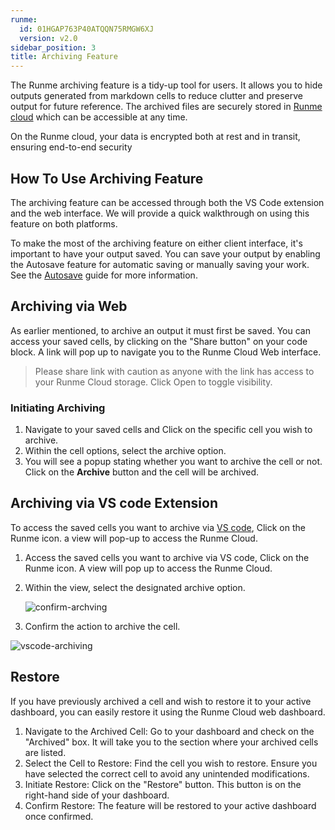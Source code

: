 ```yaml
---
runme:
  id: 01HGAP763P40ATQQN75RMGW6XJ
  version: v2.0
sidebar_position: 3
title: Archiving Feature
---
```


The Runme archiving feature is a tidy-up tool for users. It allows you to hide outputs generated from markdown cells to reduce clutter and preserve output for future reference. The archived files are securely stored in [Runme cloud](https://app.runme.dev/welcome) which can be accessible at any time.

On the Runme cloud, your data is encrypted both at rest and in transit, ensuring end-to-end security

## **How To Use Archiving Feature**

The archiving feature can be accessed through both the VS Code extension and the web interface. We will provide a quick walkthrough on using this feature on both platforms.

To make the most of the archiving feature on either client interface, it's important to have your output saved. You can save your output by enabling the Autosave feature for automatic saving or manually saving your work. See the [Autosave](https://docs.runme.dev/configuration/auto-save) guide for more information.

## **Archiving via Web**

As earlier mentioned, to archive an output it must first be saved. You can access your saved cells, by clicking on the "Share button" on your code block. A link will pop up to navigate you to the Runme Cloud Web interface.

> Please share link with caution as anyone with the link has access to your Runme Cloud storage. Click Open to toggle visibility.

### Initiating Archiving

1. Navigate to your saved cells and Click on the specific cell you wish to archive.
2. Within the cell options, select the archive option.
3. You will see a popup stating whether you want to archive the cell or not. Click on the **Archive** button and the cell will be archived.

## **Archiving via VS code Extension**

To access the saved cells you want to archive via [VS code](https://docs.runme.dev/getting-started/vs-code), Click on the Runme icon. a view will pop-up to access the Runme Cloud.

1. Access the saved cells you want to archive via VS code, Click on the Runme icon. A view will pop up to access the Runme Cloud.
2. Within the view, select the designated archive option.

   ![confirm-archving](../../static/img/Archiving-Runme-clouds.png)

3. Confirm the action to archive the cell.

![vscode-archiving](../../static/img/vscode-archiving.png)

## **Restore**

If you have previously archived a cell and wish to restore it to your active dashboard,  you can easily restore it using the Runme Cloud web dashboard.

1. Navigate to the Archived Cell: Go to your dashboard and check on the "Archived" box. It will take you to the section where your archived cells are listed.
2. Select the Cell to Restore: Find the cell you wish to restore. Ensure you have selected the correct cell to avoid any unintended modifications.
3. Initiate Restore: Click on the "Restore" button. This button is on the right-hand side of your dashboard.
4. Confirm Restore: The feature will be restored to your active dashboard once confirmed.
